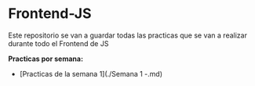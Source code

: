 # Frontend-JS

Este repositorio se van a guardar todas las practicas que se van a realizar durante todo el Frontend de JS

**Practicas por semana:**
  - [Practicas de la semana 1](./Semana 1 -.md)
